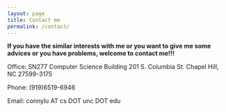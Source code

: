 ```yaml
---
layout: page
title: Contact me
permalink: /contact/
---
```


**If you have the similar interests with me or you want to give me some advices or you have problems, welcome to contact me!!!**

Office: SN277 Computer Science Building 201 S. Columbia St. Chapel Hill, NC 27599-3175

Phone: (919)6519-6946

Email: connylu AT cs DOT unc DOT edu